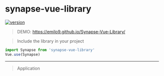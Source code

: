 # synapse-vue-library
[![version](https://img.shields.io/badge/version-1.1.0-yellow.svg)](https://semver.org)
> DEMO: https://emilo9.github.io/Synapse-Vue-Library/

> Include the library in your project
```javascript
import Synapse from 'synapse-vue-library'
Vue.use(Synapse)
```
***
> Application
